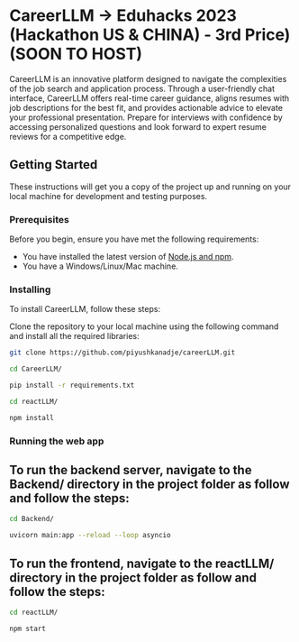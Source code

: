 # CareerLLM -> Eduhacks 2023 (Hackathon US & CHINA) - 3rd Price) (SOON TO HOST)

CareerLLM is an innovative platform designed to navigate the complexities of the job search and application process. Through a user-friendly chat interface, CareerLLM offers real-time career guidance, aligns resumes with job descriptions for the best fit, and provides actionable advice to elevate your professional presentation. Prepare for interviews with confidence by accessing personalized questions and look forward to expert resume reviews for a competitive edge.

## Getting Started

These instructions will get you a copy of the project up and running on your local machine for development and testing purposes.

### Prerequisites

Before you begin, ensure you have met the following requirements:
* You have installed the latest version of [Node.js and npm](https://nodejs.org/en/download/).
* You have a Windows/Linux/Mac machine.

### Installing

To install CareerLLM, follow these steps:

Clone the repository to your local machine using the following command and install all the required libraries:

```bash
git clone https://github.com/piyushkanadje/careerLLM.git

cd CareerLLM/

pip install -r requirements.txt

cd reactLLM/

npm install
```

### Running the web app

## To run the backend server, navigate to the Backend/ directory in the project folder as follow and follow the steps:

```bash
cd Backend/

uvicorn main:app --reload --loop asyncio
```

## To run the frontend, navigate to the reactLLM/ directory in the project folder as follow and follow the steps:

```bash
cd reactLLM/

npm start
```




